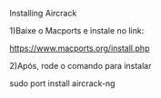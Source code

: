 Installing Aircrack

1)Baixe o Macports e instale no link:

https://www.macports.org/install.php

2)Após, rode o comando para instalar

sudo port install aircrack-ng